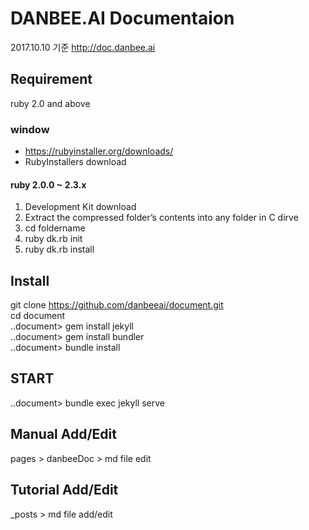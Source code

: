 # DANBEE.AI Documentaion
2017.10.10 기준
http://doc.danbee.ai

## Requirement
ruby 2.0 and above

### window
 - https://rubyinstaller.org/downloads/
 - RubyInstallers download
 #### ruby 2.0.0 ~ 2.3.x
  1. Development Kit download
  2. Extract the compressed folder’s contents into any folder in C dirve
  3. cd foldername
  4. ruby dk.rb init
  5. ruby dk.rb install

## Install
git clone https://github.com/danbeeai/document.git <br/>
cd document <br/>
..document> gem install jekyll <br/>
..document> gem install bundler <br/>
..document> bundle install <br/>

## START
..document> bundle exec jekyll serve

## Manual Add/Edit
pages > danbeeDoc > md file edit

## Tutorial Add/Edit 
_posts > md file add/edit



  
